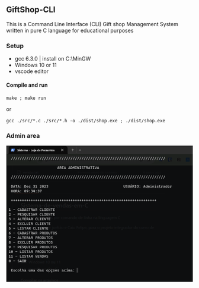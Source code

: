 ##  GiftShop-CLI
This is a Command Line Interface (CLI) Gift shop Management System written in pure C language for educational purposes

### Setup

* gcc 6.3.0 | install on C:\MinGW
* Windows 10 or 11
* vscode editor

#### Compile and run

``` 
make ; make run
```
or
```
gcc ./src/*.c ./src/*.h -o ./dist/shop.exe ; ./dist/shop.exe
```

### Admin area

![Alt text](img/admin.png)